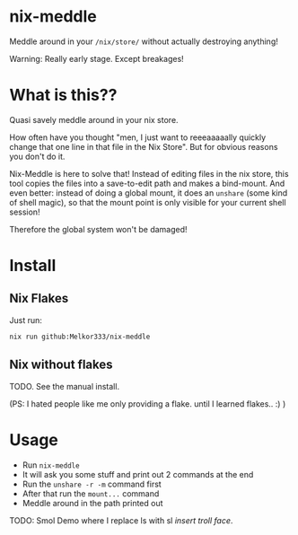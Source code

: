 # nix-meddle

Meddle around in your `/nix/store/` without actually destroying anything!

Warning: Really early stage. Except breakages!

# What is this??

Quasi savely meddle around in your nix store.

How often have you thought "men, I just want to reeeaaaaally quickly change
that one line in that file in the Nix Store".
But for obvious reasons you don't do it.

Nix-Meddle is here to solve that! Instead of editing files in the nix store,
this tool copies the files into a save-to-edit path and makes a bind-mount.
And even better: instead of doing a global mount, it does an `unshare` (some
kind of shell magic), so that the mount point is only visible for your current
shell session!

Therefore the global system won't be damaged!

# Install

## Nix Flakes

Just run:
```bash
nix run github:Melkor333/nix-meddle
```

## Nix without flakes

TODO. See the manual install.

(PS: I hated people like me only providing a flake. until I learned flakes.. :) )

# Usage

* Run `nix-meddle`
* It will ask you some stuff and print out 2 commands at the end
* Run the `unshare -r -m` command first
* After that run the `mount...` command
* Meddle around in the path printed out

TODO: Smol Demo where I replace ls with sl *insert troll face*.
